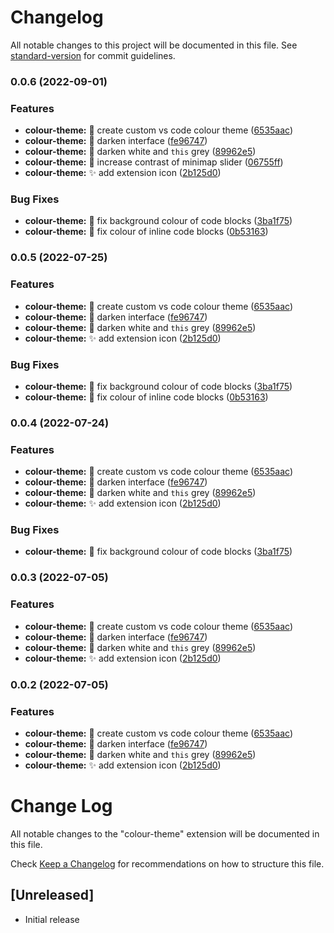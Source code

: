 # Changelog

All notable changes to this project will be documented in this file. See [standard-version](https://github.com/conventional-changelog/standard-version) for commit guidelines.

### 0.0.6 (2022-09-01)


### Features

* **colour-theme:** :lipstick: create custom vs code colour theme ([6535aac](https://github.com/JamesNZL/jamesnzl/commit/6535aacb14c18c7434791ca5a77944759099d337))
* **colour-theme:** :lipstick: darken interface ([fe96747](https://github.com/JamesNZL/jamesnzl/commit/fe96747118a043ac89dd8cc647c959947b102f7d))
* **colour-theme:** :lipstick: darken white and `this` grey ([89962e5](https://github.com/JamesNZL/jamesnzl/commit/89962e55d645a60da9ad9e0852d1eaa97ce6be3b))
* **colour-theme:** :lipstick: increase contrast of minimap slider ([06755ff](https://github.com/JamesNZL/jamesnzl/commit/06755ff7d0875bfd7d6e99f47f2d999a351c4f20))
* **colour-theme:** :sparkles: add extension icon ([2b125d0](https://github.com/JamesNZL/jamesnzl/commit/2b125d0a2be37a0546eae0839ca35de95fbce671))


### Bug Fixes

* **colour-theme:** :lipstick: fix background colour of code blocks ([3ba1f75](https://github.com/JamesNZL/jamesnzl/commit/3ba1f75f92281d939a0aceeeaf9c98f5957aa021))
* **colour-theme:** :lipstick: fix colour of inline code blocks ([0b53163](https://github.com/JamesNZL/jamesnzl/commit/0b53163e9cfc28934930f143ce5da30964c0c425))

### 0.0.5 (2022-07-25)


### Features

* **colour-theme:** :lipstick: create custom vs code colour theme ([6535aac](https://github.com/JamesNZL/jamesnzl/commit/6535aacb14c18c7434791ca5a77944759099d337))
* **colour-theme:** :lipstick: darken interface ([fe96747](https://github.com/JamesNZL/jamesnzl/commit/fe96747118a043ac89dd8cc647c959947b102f7d))
* **colour-theme:** :lipstick: darken white and `this` grey ([89962e5](https://github.com/JamesNZL/jamesnzl/commit/89962e55d645a60da9ad9e0852d1eaa97ce6be3b))
* **colour-theme:** :sparkles: add extension icon ([2b125d0](https://github.com/JamesNZL/jamesnzl/commit/2b125d0a2be37a0546eae0839ca35de95fbce671))


### Bug Fixes

* **colour-theme:** :lipstick: fix background colour of code blocks ([3ba1f75](https://github.com/JamesNZL/jamesnzl/commit/3ba1f75f92281d939a0aceeeaf9c98f5957aa021))
* **colour-theme:** :lipstick: fix colour of inline code blocks ([0b53163](https://github.com/JamesNZL/jamesnzl/commit/0b53163e9cfc28934930f143ce5da30964c0c425))

### 0.0.4 (2022-07-24)


### Features

* **colour-theme:** :lipstick: create custom vs code colour theme ([6535aac](https://github.com/JamesNZL/jamesnzl/commit/6535aacb14c18c7434791ca5a77944759099d337))
* **colour-theme:** :lipstick: darken interface ([fe96747](https://github.com/JamesNZL/jamesnzl/commit/fe96747118a043ac89dd8cc647c959947b102f7d))
* **colour-theme:** :lipstick: darken white and `this` grey ([89962e5](https://github.com/JamesNZL/jamesnzl/commit/89962e55d645a60da9ad9e0852d1eaa97ce6be3b))
* **colour-theme:** :sparkles: add extension icon ([2b125d0](https://github.com/JamesNZL/jamesnzl/commit/2b125d0a2be37a0546eae0839ca35de95fbce671))


### Bug Fixes

* **colour-theme:** :lipstick: fix background colour of code blocks ([3ba1f75](https://github.com/JamesNZL/jamesnzl/commit/3ba1f75f92281d939a0aceeeaf9c98f5957aa021))

### 0.0.3 (2022-07-05)


### Features

* **colour-theme:** :lipstick: create custom vs code colour theme ([6535aac](https://github.com/JamesNZL/jamesnzl/commit/6535aacb14c18c7434791ca5a77944759099d337))
* **colour-theme:** :lipstick: darken interface ([fe96747](https://github.com/JamesNZL/jamesnzl/commit/fe96747118a043ac89dd8cc647c959947b102f7d))
* **colour-theme:** :lipstick: darken white and `this` grey ([89962e5](https://github.com/JamesNZL/jamesnzl/commit/89962e55d645a60da9ad9e0852d1eaa97ce6be3b))
* **colour-theme:** :sparkles: add extension icon ([2b125d0](https://github.com/JamesNZL/jamesnzl/commit/2b125d0a2be37a0546eae0839ca35de95fbce671))

### 0.0.2 (2022-07-05)


### Features

* **colour-theme:** :lipstick: create custom vs code colour theme ([6535aac](https://github.com/JamesNZL/jamesnzl/commit/6535aacb14c18c7434791ca5a77944759099d337))
* **colour-theme:** :lipstick: darken interface ([fe96747](https://github.com/JamesNZL/jamesnzl/commit/fe96747118a043ac89dd8cc647c959947b102f7d))
* **colour-theme:** :lipstick: darken white and `this` grey ([89962e5](https://github.com/JamesNZL/jamesnzl/commit/89962e55d645a60da9ad9e0852d1eaa97ce6be3b))
* **colour-theme:** :sparkles: add extension icon ([2b125d0](https://github.com/JamesNZL/jamesnzl/commit/2b125d0a2be37a0546eae0839ca35de95fbce671))

# Change Log

All notable changes to the "colour-theme" extension will be documented in this file.

Check [Keep a Changelog](http://keepachangelog.com/) for recommendations on how to structure this file.

## [Unreleased]

- Initial release

